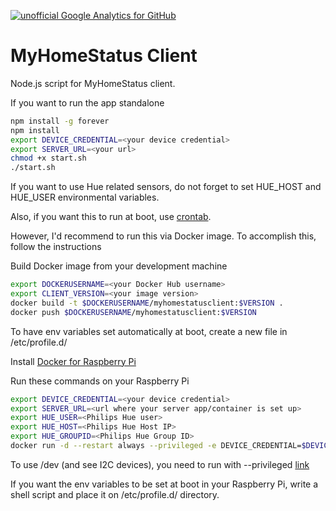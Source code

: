 [![unofficial Google Analytics for GitHub](https://gaforgithub.azurewebsites.net/api?repo=MyHomeStatusClient)](https://github.com/dgkanatsios/gaforgithub)
# MyHomeStatus Client

Node.js script for MyHomeStatus client. 

If you want to run the app standalone

```bash
npm install -g forever
npm install
export DEVICE_CREDENTIAL=<your device credential>
export SERVER_URL=<your url>
chmod +x start.sh
./start.sh
```

If you want to use Hue related sensors, do not forget to set HUE_HOST and HUE_USER environmental variables.

Also, if you want this to run at boot, use [crontab](https://www.raspberrypi.org/documentation/linux/usage/cron.md).

However, I'd recommend to run this via Docker image. To accomplish this, follow the instructions

Build Docker image from your development machine
```bash
export DOCKERUSERNAME=<your Docker Hub username>
export CLIENT_VERSION=<your image version>
docker build -t $DOCKERUSERNAME/myhomestatusclient:$VERSION .
docker push $DOCKERUSERNAME/myhomestatusclient:$VERSION
```

To have env variables set automatically at boot, create a new file in /etc/profile.d/

Install [Docker for Raspberry Pi](https://www.raspberrypi.org/blog/docker-comes-to-raspberry-pi/)

Run these commands on your Raspberry Pi
```bash
export DEVICE_CREDENTIAL=<your device credential>
export SERVER_URL=<url where your server app/container is set up>
export HUE_USER=<Philips Hue user>
export HUE_HOST=<Philips Hue Host IP>
export HUE_GROUPID=<Philips Hue Group ID>
docker run -d --restart always --privileged -e DEVICE_CREDENTIAL=$DEVICE_CREDENTIAL -e HUE_USER=$HUE_USER -e HUE_HOST=$HUE_HOST -e HUE_GROUPID=$HUE_GROUPID -e SERVER_URL=$SERVER_URL --name myhomestatusclient $DOCKERUSERNAME/myhomestatusclient:$CLIENT_VERSION
```

To use /dev (and see I2C devices), you need to run with --privileged [link](https://stackoverflow.com/questions/40265984/i2c-inside-a-docker-container)

If you want the env variables to be set at boot in your Raspberry Pi, write a shell script and place it on /etc/profile.d/ directory.